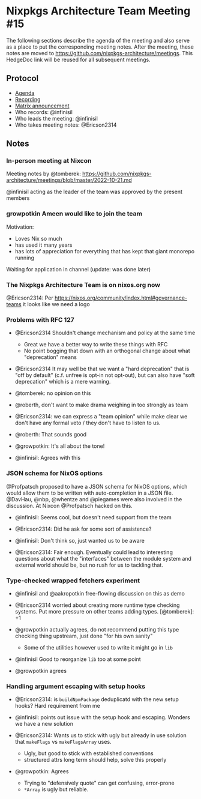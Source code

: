 # Nixpkgs Architecture Team Meeting #15

The following sections describe the agenda of the meeting and also serve as a place to put the corresponding meeting notes. After the meeting, these notes are moved to https://github.com/nixpkgs-architecture/meetings. This HedgeDoc link will be reused for all subsequent meetings.

## Protocol

- [Agenda](https://discourse.nixos.org/t/2022-10-26-nixpkgs-architecture-team-meeting-15/22759)
- [Recording](https://youtu.be/u4wlEjN7CFo)
- [Matrix announcement](https://matrix.to/#/!djTaTBQyWEPRQxrPTb:nixos.org/$jubWCh8npW4Vb83N7uo34dXG07AchLPhRbJfvjFDpx8?via=nixos.org&via=matrix.org&via=nixos.dev)
- Who records: @infinisil
- Who leads the meeting: @infinisil
- Who takes meeting notes: @Ericson2314

## Notes

### In-person meeting at Nixcon

Meeting notes by @tomberek: https://github.com/nixpkgs-architecture/meetings/blob/master/2022-10-21.md

@infinisil acting as the leader of the team was approved by the present members

### growpotkin Ameen would like to join the team

Motivation:

- Loves Nix so much
- has used it many years
- has lots of appreciation for everything that has kept that giant monorepo running

Waiting for application in channel (update: was done later)

### The Nixpkgs Architecture Team is on nixos.org now

@Ericson2314: Per https://nixos.org/community/index.html#governance-teams it looks like we need a logo

### Problems with RFC 127

- @Ericson2314 Shouldn't change mechanism and policy at the same time
  - Great we have a better way to write these things with RFC
  - No point bogging that down with an orthogonal change about what "deprecation" means

- @Ericson2314 It may well be that we want a "hard deprecation" that is "off by default" (c.f. unfree is opt-in not opt-out), but can also have "soft deprecation" which is a mere warning.

- @tomberek: no opinion on this

- @roberth, don't want to make drama weighing in too strongly as team

- @Ericson2314: we can express a "team opinion" while make clear we don't have any formal veto / they don't have to listen to us.

- @roberth: That sounds good

- @growpotkin: It's all about the tone!
 
- @infinisil: Agrees with this

### JSON schema for NixOS options

@Profpatsch proposed to have a JSON schema for NixOS options, which would allow them to be written with auto-completion in a JSON file. @DavHau, @nbp, @whentze and @piegames were also involved in the discussion. At Nixcon @Profpatsch hacked on this.

- @infinisil: Seems cool, but doesn't need support from the team

- @Ericson2314: Did he ask for some sort of assistence?

- @infinisil: Don't think so, just wanted us to be aware

- @Ericson2314: Fair enough. Eventually could lead to interesting questions about what the "interfaces" between the module system and external world should be, but no rush for us to tackling that.

### Type-checked wrapped fetchers experiment

- @infinisil and @aakropotkin free-flowing discussion on this as demo

- @Ericson2314 worried about creating more runtime type checking systems. Put more pressure on other teams adding types. [@tomberek]: +1

- @growpotkin actually agrees, do not recommend putting this type checking thing upstream, just done "for his own sanity"
   - Some of the utilities however used to write it might go in `lib`
- @infinisil Good to reorganize `lib` too at some point
- @growpotkin agrees

### Handling argument escaping with setup hooks

- @Ericson2314: is `buildNpmPackage` deduplicatd with the new setup hooks? Hard requirement from me

- @infinisil: points out issue with the setup hook and escaping. Wonders we have a new solution

- @Ericson2314: Wants us to stick with ugly but already in use solution that `makeFlags` vs `makeFlagsArray` uses.
    - Ugly, but good to stick with established conventions
    - structured attrs long term should help, solve this properly

- @growpotkin: Agrees
    - Trying to "defensively quote" can get confusing, error-prone
    - `*Array` is ugly but reliable.


